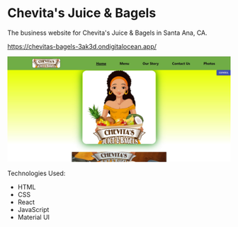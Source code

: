 # Chevita's Juice & Bagels

The business website for Chevita's Juice & Bagels in Santa Ana, CA.

https://chevitas-bagels-3ak3d.ondigitalocean.app/

![Site Preview](https://github.com/PaulKillian/chevitas_bagels/blob/main/Screenshot%202021-02-01%20091036.jpg)

Technologies Used:

- HTML
- CSS
- React
- JavaScript
- Material UI
